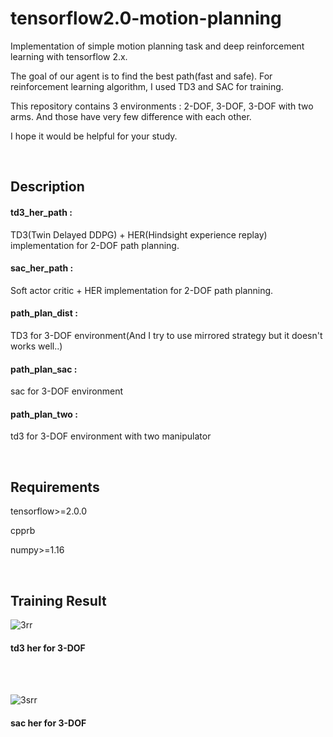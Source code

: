# tensorflow2.0-motion-planning
Implementation of simple motion planning task and deep reinforcement learning with tensorflow 2.x.

The goal of our agent is to find the best path(fast and safe). For reinforcement learning algorithm, I used TD3 and SAC for training.

This repository contains 3 environments : 2-DOF, 3-DOF, 3-DOF with two arms. And those have very few difference with each other. 

I hope it would be helpful for your study.

<br/> 

## Description
#### td3_her_path :

TD3(Twin Delayed DDPG) + HER(Hindsight experience replay) implementation for 2-DOF path planning.
 
#### sac_her_path :

Soft actor critic + HER implementation for 2-DOF path planning.&nbsp;

#### path_plan_dist :

TD3 for 3-DOF environment(And I try to use mirrored strategy but it doesn't works well..)

#### path_plan_sac :

sac for 3-DOF environment

#### path_plan_two :

td3 for 3-DOF environment with two manipulator

<br/>

## Requirements
tensorflow>=2.0.0

cpprb

numpy>=1.16 

<br/>


## Training Result
![3rr](https://user-images.githubusercontent.com/26384442/83638872-ca193e80-a5e4-11ea-9669-9ce07386179f.JPG)
#### td3 her for 3-DOF

<br/>

<br/>
 
![3srr](https://user-images.githubusercontent.com/26384442/83638961-f339cf00-a5e4-11ea-8e8b-302d78c9b087.JPG)
#### sac her for 3-DOF



